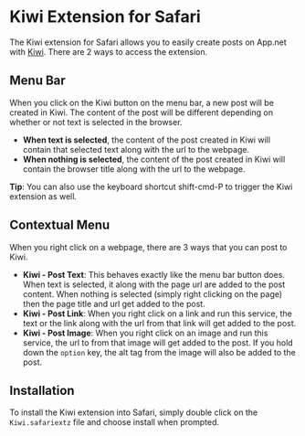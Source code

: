 # Kiwi Extension for Safari

The Kiwi extension for Safari allows you to easily create posts on App.net with [Kiwi](http://kiwi-app.net). There are 2 ways to access the extension. 

## Menu Bar

When you click on the Kiwi button on the menu bar, a new post will be created in Kiwi. The content of the post will be different depending on whether or not text is selected in the browser. 

* **When text is selected**, the content of the post created in Kiwi will contain that selected text along with the url to the webpage. 
* **When nothing is selected**, the content of the post created in Kiwi will contain the browser title along with the url to the webpage. 

**Tip**: You can also use the keyboard shortcut shift-cmd-P to trigger the Kiwi extension as well. 

## Contextual Menu

When you right click on a webpage, there are 3 ways that you can post to Kiwi. 

* **Kiwi - Post Text**: This behaves exactly like the menu bar button does. When text is selected, it along with the page url are added to the post content.  When nothing is selected (simply right clicking on the page) then the page title and url get added to the post. 
* **Kiwi - Post Link**: When you right click on a link and run this service, the text or the link along with the url from that link will get added to the post. 
* **Kiwi - Post Image**: When you right click on an image and run this service, the url to from that image will get added to the post. If you hold down the `option` key, the alt tag from the image will also be added to the post. 


## Installation

To install the Kiwi extension into Safari, simply double click on the `Kiwi.safariextz` file and choose install when prompted.  
